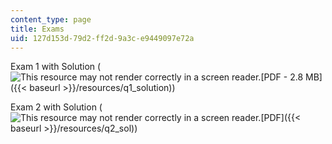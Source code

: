 ```yaml
---
content_type: page
title: Exams
uid: 127d153d-79d2-ff2d-9a3c-e9449097e72a
---
```


Exam 1 with Solution (![This resource may not render correctly in a screen reader.](/images/inacessible.gif)[PDF - 2.8 MB]({{< baseurl >}}/resources/q1_solution))

Exam 2 with Solution (![This resource may not render correctly in a screen reader.](/images/inacessible.gif)[PDF]({{< baseurl >}}/resources/q2_sol))